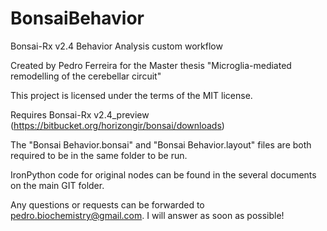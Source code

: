 # BonsaiBehavior
Bonsai-Rx v2.4 Behavior Analysis custom workflow

Created by Pedro Ferreira for the Master thesis "Microglia-mediated remodelling of the cerebellar circuit"

This project is licensed under the terms of the MIT license.


Requires Bonsai-Rx v2.4_preview (https://bitbucket.org/horizongir/bonsai/downloads)

The "Bonsai Behavior.bonsai" and "Bonsai Behavior.layout" files are both required to be in the same folder to be run. 

IronPython code for original nodes can be found in the several documents on the main GIT folder.

Any questions or requests can be forwarded to pedro.biochemistry@gmail.com. I will answer as soon as possible!

